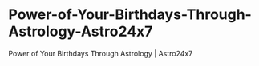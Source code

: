 # Power-of-Your-Birthdays-Through-Astrology-Astro24x7
Power of Your Birthdays Through Astrology | Astro24x7
